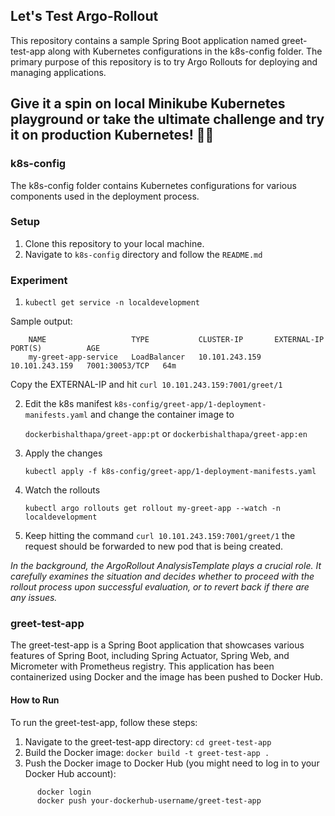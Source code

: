 ## Let's Test Argo-Rollout 

This repository contains a sample Spring Boot application named greet-test-app along with Kubernetes configurations in the k8s-config folder. 
The primary purpose of this repository is to try Argo Rollouts for deploying and managing applications.

## Give it a spin on local Minikube Kubernetes playground or take the ultimate challenge and try it on production Kubernetes! 🚀😎

### k8s-config
The k8s-config folder contains Kubernetes configurations for various components used in the deployment process. 

###  Setup
1. Clone this repository to your local machine.
2. Navigate to `k8s-config` directory and follow the `README.md`  

### Experiment
1. `kubectl get service -n localdevelopment`  

Sample output:
```
    NAME                   TYPE           CLUSTER-IP       EXTERNAL-IP      PORT(S)          AGE
    my-greet-app-service   LoadBalancer   10.101.243.159   10.101.243.159   7001:30053/TCP   64m
```

Copy the EXTERNAL-IP and hit `curl 10.101.243.159:7001/greet/1`

2. Edit the k8s manifest `k8s-config/greet-app/1-deployment-manifests.yaml` and change the container image to 

     `dockerbishalthapa/greet-app:pt` or `dockerbishalthapa/greet-app:en`


3. Apply the changes 

    `kubectl apply -f k8s-config/greet-app/1-deployment-manifests.yaml`

4. Watch the rollouts 

     `kubectl argo rollouts get rollout my-greet-app --watch -n localdevelopment` 
 
5. Keep hitting the command `curl 10.101.243.159:7001/greet/1` the request should be forwarded to new pod that is being created.


<i>In the background, the ArgoRollout AnalysisTemplate plays a crucial role. It carefully examines the situation and decides whether 
to proceed with the rollout process upon successful evaluation, or to revert back if there are any issues. </i>



### greet-test-app
The greet-test-app is a Spring Boot application that showcases various features of Spring Boot, including Spring Actuator, Spring Web, and Micrometer with Prometheus registry. This application has been containerized using Docker and the image has been pushed to Docker Hub.

#### How to Run

To run the greet-test-app, follow these steps:

1. Navigate to the greet-test-app directory: `cd greet-test-app`
2. Build the Docker image:
   `docker build -t greet-test-app .`
3. Push the Docker image to Docker Hub (you might need to log in to your Docker Hub account):

 ```
       docker login
       docker push your-dockerhub-username/greet-test-app
```
